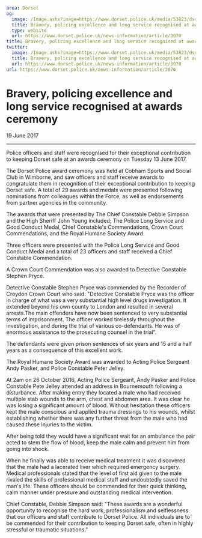 ```yaml
area: Dorset
og:
  image: /Image.ashx?image=https://www.dorset.police.uk/media/53823/dsc_0004.jpg&amp;amp;width=150
  title: Bravery, policing excellence and long service recognised at awards ceremony
  type: website
  url: https://www.dorset.police.uk/news-information/article/3070
title: Bravery, policing excellence and long service recognised at awards ceremony |
twitter:
  image: /Image.ashx?image=https://www.dorset.police.uk/media/53823/dsc_0004.jpg&amp;amp;width=150
  title: Bravery, policing excellence and long service recognised at awards ceremony
  url: https://www.dorset.police.uk/news-information/article/3070
url: https://www.dorset.police.uk/news-information/article/3070
```

# Bravery, policing excellence and long service recognised at awards ceremony

19 June 2017

* * *

Police officers and staff were recognised for their exceptional contribution to keeping Dorset safe at an awards ceremony on Tuesday 13 June 2017.

The Dorset Police award ceremony was held at Cobham Sports and Social Club in Wimborne, and saw officers and staff receive awards to congratulate them in recognition of their exceptional contribution to keeping Dorset safe. A total of 29 awards and medals were presented following nominations from colleagues within the Force, as well as endorsements from partner agencies in the community.

The awards that were presented by The Chief Constable Debbie Simpson and the High Sheriff John Young included; The Police Long Service and Good Conduct Medal, Chief Constable's Commendations, Crown Court Commendations, and the Royal Humane Society Award.

Three officers were presented with the Police Long Service and Good Conduct Medal and a total of 23 officers and staff received a Chief Constable Commendation.

A Crown Court Commendation was also awarded to Detective Constable Stephen Pryce.

Detective Constable Stephen Pryce was commended by the Recorder of Croydon Crown Court who said: "Detective Constable Pryce was the officer in charge of what was a very substantial high level drugs investigation. It extended beyond his own county to London and resulted in several arrests.The main offenders have now been sentenced to very substantial terms of imprisonment. The officer worked tirelessly throughout the investigation, and during the trial of various co-defendants. He was of enormous assistance to the prosecuting counsel in the trial".

The defendants were given prison sentences of six years and 15 and a half years as a consequence of this excellent work.

The Royal Humane Society Award was awarded to Acting Police Sergeant Andy Pasker, and Police Constable Peter Jelley.

At 2am on 26 October 2016, Acting Police Sergeant, Andy Pasker and Police Constable Pete Jelley attended an address in Bournemouth following a disturbance. After making entry they located a male who had received multiple stab wounds to the arm, chest and abdomen area. It was clear he was losing a significant amount of blood. Without hesitation these officers kept the male conscious and applied trauma dressings to his wounds, whilst establishing whether there was any further threat from the male who had caused these injuries to the victim.

After being told they would have a significant wait for an ambulance the pair acted to stem the flow of blood, keep the male calm and prevent him from going into shock.

When he finally was able to receive medical treatment it was discovered that the male had a lacerated liver which required emergency surgery. Medical professionals stated that the level of first aid given to the male rivaled the skills of professional medical staff and undoubtedly saved the man's life. These officers should be commended for their quick thinking, calm manner under pressure and outstanding medical intervention.

Chief Constable, Debbie Simpson said: "These awards are a wonderful opportunity to recognise the hard work, professionalism and selflessness that our officers and staff contribute to Dorset Police. All individuals are to be commended for their contribution to keeping Dorset safe, often in highly stressful or traumatic situations."
